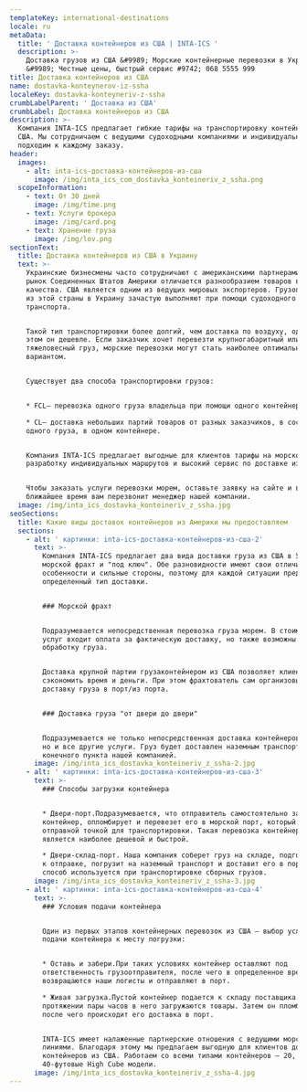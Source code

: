 ```yaml
---
templateKey: international-destinations
locale: ru
metaData:
  title: ' Доставка контейнеров из США | INTA-ICS '
  description: >-
    Доставка грузов из США &#9989; Морские контейнерные перевозки в Украину
    &#9989; Честные цены, быстрый сервис #9742; 068 5555 999
title: Доставка контейнеров из США
name: dostavka-konteynerov-iz-ssha
localeKey: dostavka-konteyneriv-z-ssha
crumbLabelParent: ' Доставка из США'
crumbLabel: Доставка контейнеров из США
description: >-
  Компания INTA-ICS предлагает гибкие тарифы на транспортировку контейнеров из
  США. Мы сотрудничаем с ведущими судоходными компаниями и индивидуально
  подходим к каждому заказу.
header:
  images:
    - alt: inta-ics-доставка-контейнеров-из-сша
      image: /img/inta_ics_com_dostavka_konteineriv_z_ssha.png
  scopeInformation:
    - text: От 30 дней
      image: /img/time.png
    - text: Услуги брокера
      image: /img/card.png
    - text: Хранение груза
      image: /img/lov.png
sectionText:
  title: Доставка контейнеров из США в Украину
  text: >-
    Украинские бизнесмены часто сотрудничают с американскими партнерами, так как
    рынок Соединенных Штатов Америки отличается разнообразием товаров высокого
    качества. США является одним из ведущих мировых экспортеров. Грузоперевозки
    из этой страны в Украину зачастую выполняют при помощи судоходного
    транспорта.


    Такой тип транспортировки более долгий, чем доставка по воздуху, однако при
    этом он дешевле. Если заказчик хочет перевезти крупногабаритный или
    тяжеловесный груз, морские перевозки могут стать наиболее оптимальным
    вариантом.


    Существует два способа транспортировки грузов:


    * FCL— перевозка одного груза владельца при помощи одного контейнера;

    * CL— доставка небольших партий товаров от разных заказчиков, в составе
    одного груза, в одном контейнере.


    Компания INTA-ICS предлагает выгодные для клиентов тарифы на морской фрахт,
    разработку индивидуальных маршрутов и высокий сервис по доставке из США.


    Чтобы заказать услуги перевозки морем, оставьте заявку на сайте и в
    ближайшее время вам перезвонит менеджер нашей компании.
  image: /img/inta_ics_dostavka_konteineriv_z_ssha.jpg
seoSections:
  title: Какие виды доставок контейнеров из Америки мы предоставляем
  sections:
    - alt: ' картинки: inta-ics-доставка-контейнеров-из-сша-2'
      text: >-
        Компания INTA-ICS предлагает два вида доставки груза из США в Украину —
        морской фрахт и "под ключ". Обе разновидности имеют свои отличительные
        особенности и сильные стороны, поэтому для каждой ситуации предусмотрен
        определенный тип доставки.


        ### Морской фрахт


        Подразумевается непосредственная перевозка груза морем. В стоимость
        услуг входит оплата за фактическую доставку, но также возможны сборы за
        обработку груза.


        Доставка крупной партии грузаконтейнером из США позволяет клиентам
        сэкономить время и деньги. При этом фрахтователь сам организовывает
        доставку груза в порт/из порта.


        ### Доставка груза "от двери до двери"


        Подразумевается не только непосредственная доставка контейнеров из США,
        но и все другие услуги. Груз будет доставлен наземным транспортом до
        конечного пункта нашей компанией.
      image: /img/inta_ics_dostavka_konteineriv_z_ssha-2.jpg
    - alt: ' картинки: inta-ics-доставка-контейнеров-из-сша-3'
      text: >-
        ### Способы загрузки контейнера


        * Двери-порт.Подразумевается, что отправитель самостоятельно загрузит
        контейнер, опломбирует и перевезет его в морской порт, который является
        отправной точкой для транспортировки. Такая перевозка контейнера из США
        является наиболее дешевой и быстрой.

        * Двери-склад-порт. Наша компания соберет груз на складе, подготовит его
        к отправке, погрузит на наземный транспорт и доставит его в порт. Такой
        способ используется при транспортировке сборных грузов.
      image: /img/inta_ics_dostavka_konteineriv_z_ssha-3.jpg
    - alt: ' картинки: inta-ics-доставка-контейнеров-из-сша-4'
      text: >-
        ### Условия подачи контейнера


        Один из первых этапов контейнерных перевозок из США — выбор условий
        подачи контейнера к месту погрузки:


        * Оставь и забери.При таких условиях контейнер оставляют под
        ответственность грузоотправителя, после чего в определенное время за ним
        возвращаются наши логисты и отправляют в порт.

        * Живая загрузка.Пустой контейнер подается к складу поставщика. На
        протяжении пары часов в него загружаются товары. Затем он пломбируется,
        после чего происходит его доставка в порт.


        INTA-ICS имеет налаженные партнерские отношения с ведущими морскими
        линиями. Благодаря этому мы предлагаем выгодную для клиентов доставку
        контейнеров из США. Работаем со всеми типами контейнеров — 20, 40 и
        40-футовые High Cube модели.
      image: /img/inta_ics_dostavka_konteineriv_z_ssha-4.jpg
---
```

